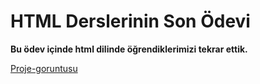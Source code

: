 # HTML Derslerinin Son Ödevi

**Bu ödev içinde html dilinde öğrendiklerimizi tekrar ettik.**

[Proje-goruntusu](/img/proje-resmi.png)